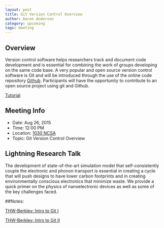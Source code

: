 ```yaml
---
layout: post
title: Git Version Control Overview
author: Aaron Anderson
category: upcoming
tags: meeting 
---
```


## Overview

Version control software helps researchers track and document code development and is essential for combining the work of groups developing on the 
same code base. A very popular and open source version control software is Git and will be introduced through the use of the online code 
repository [Github][github]. Participants will have the opportunity to contribute to an open source project using git and Github.

[Tutorial][git-tutorial]

## Meeting Info

* Date: Aug 26, 2015
* Time: 12:00 PM
* Location: [1030 NCSA][ncsa_map]
* Topic: Git Version Control Overview

## Lightning Research Talk

The development of state-of-the-art simulation model that self-consistently couple the electronic and phonon transport is essential in creating a 
cycle that will push designs to have lower carbon footprints and in creating environmentally conscious electronics that  minimize waste. We provide 
a quick primer on the physics of nanoelectronic devices as well as some of the key challenges faced.

##Notes:

[THW-Berkley: Intro to Git I][git1]

[THW-Berkley: Intro to Git II][git2]

[ncsa_map]: http://illinois.edu/map/view?skinId=0&ACTION=MAP&buildingId=564
[github]: https://github.com/thehackerwithin/illinois
[git-tutorial]: https://github.com/thehackerwithin/illinois/blob/master/git.md
[git1]: https://github.com/thehackerwithin/berkeley/tree/master/git/partI
[git2]: https://github.com/thehackerwithin/berkeley/tree/master/git/partII
